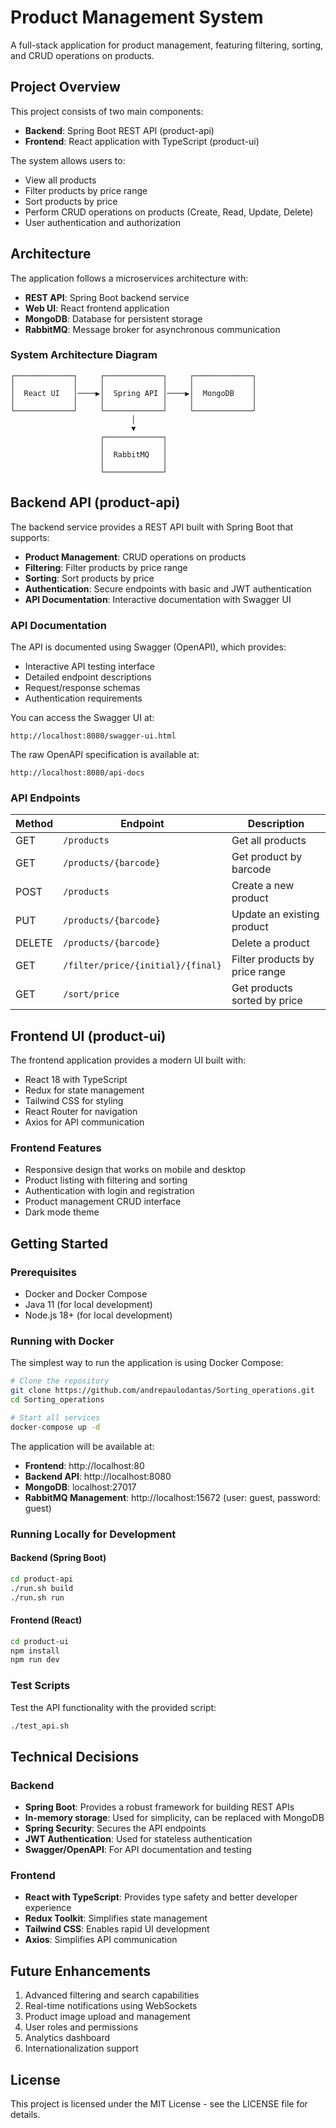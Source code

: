 # Product Management System

A full-stack application for product management, featuring filtering, sorting, and CRUD operations on products.

## Project Overview

This project consists of two main components:

- **Backend**: Spring Boot REST API (product-api)
- **Frontend**: React application with TypeScript (product-ui)

The system allows users to:

- View all products
- Filter products by price range
- Sort products by price
- Perform CRUD operations on products (Create, Read, Update, Delete)
- User authentication and authorization

## Architecture

The application follows a microservices architecture with:

- **REST API**: Spring Boot backend service
- **Web UI**: React frontend application
- **MongoDB**: Database for persistent storage
- **RabbitMQ**: Message broker for asynchronous communication

### System Architecture Diagram

```
┌─────────────┐     ┌─────────────┐     ┌─────────────┐
│             │     │             │     │             │
│  React UI   │────▶│  Spring API │────▶│  MongoDB    │
│             │     │             │     │             │
└─────────────┘     └─────────────┘     └─────────────┘
                           │
                           ▼
                    ┌─────────────┐
                    │             │
                    │  RabbitMQ   │
                    │             │
                    └─────────────┘
```

## Backend API (product-api)

The backend service provides a REST API built with Spring Boot that supports:

- **Product Management**: CRUD operations on products
- **Filtering**: Filter products by price range
- **Sorting**: Sort products by price
- **Authentication**: Secure endpoints with basic and JWT authentication
- **API Documentation**: Interactive documentation with Swagger UI

### API Documentation

The API is documented using Swagger (OpenAPI), which provides:

- Interactive API testing interface
- Detailed endpoint descriptions
- Request/response schemas
- Authentication requirements

You can access the Swagger UI at:

```
http://localhost:8080/swagger-ui.html
```

The raw OpenAPI specification is available at:

```
http://localhost:8080/api-docs
```

### API Endpoints

| Method | Endpoint                          | Description                    |
| ------ | --------------------------------- | ------------------------------ |
| GET    | `/products`                       | Get all products               |
| GET    | `/products/{barcode}`             | Get product by barcode         |
| POST   | `/products`                       | Create a new product           |
| PUT    | `/products/{barcode}`             | Update an existing product     |
| DELETE | `/products/{barcode}`             | Delete a product               |
| GET    | `/filter/price/{initial}/{final}` | Filter products by price range |
| GET    | `/sort/price`                     | Get products sorted by price   |

## Frontend UI (product-ui)

The frontend application provides a modern UI built with:

- React 18 with TypeScript
- Redux for state management
- Tailwind CSS for styling
- React Router for navigation
- Axios for API communication

### Frontend Features

- Responsive design that works on mobile and desktop
- Product listing with filtering and sorting
- Authentication with login and registration
- Product management CRUD interface
- Dark mode theme

## Getting Started

### Prerequisites

- Docker and Docker Compose
- Java 11 (for local development)
- Node.js 18+ (for local development)

### Running with Docker

The simplest way to run the application is using Docker Compose:

```bash
# Clone the repository
git clone https://github.com/andrepaulodantas/Sorting_operations.git
cd Sorting_operations

# Start all services
docker-compose up -d
```

The application will be available at:

- **Frontend**: http://localhost:80
- **Backend API**: http://localhost:8080
- **MongoDB**: localhost:27017
- **RabbitMQ Management**: http://localhost:15672 (user: guest, password: guest)

### Running Locally for Development

#### Backend (Spring Boot)

```bash
cd product-api
./run.sh build
./run.sh run
```

#### Frontend (React)

```bash
cd product-ui
npm install
npm run dev
```

### Test Scripts

Test the API functionality with the provided script:

```bash
./test_api.sh
```

## Technical Decisions

### Backend

- **Spring Boot**: Provides a robust framework for building REST APIs
- **In-memory storage**: Used for simplicity, can be replaced with MongoDB
- **Spring Security**: Secures the API endpoints
- **JWT Authentication**: Used for stateless authentication
- **Swagger/OpenAPI**: For API documentation and testing

### Frontend

- **React with TypeScript**: Provides type safety and better developer experience
- **Redux Toolkit**: Simplifies state management
- **Tailwind CSS**: Enables rapid UI development
- **Axios**: Simplifies API communication

## Future Enhancements

1. Advanced filtering and search capabilities
2. Real-time notifications using WebSockets
3. Product image upload and management
4. User roles and permissions
5. Analytics dashboard
6. Internationalization support

## License

This project is licensed under the MIT License - see the LICENSE file for details.

